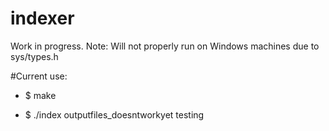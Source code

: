 # indexer

Work in progress.
Note:  Will not properly run on Windows machines due to sys/types.h

#Current use:

* $ make 

* $ ./index outputfiles_doesntworkyet testing 

